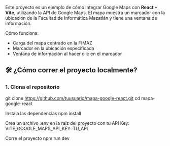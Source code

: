 Este proyecto es un ejemplo de cómo integrar Google Maps con **React + Vite**, utilizando la API de Google Maps. El mapa muestra un marcador con la ubicacion de la Facultad de Informática Mazatlán y tiene una ventana de información.

Cómo funciona: 
- Carga del mapa centrado en la FIMAZ
- Marcador en la ubicación especificada
- Ventana de información al hacer clic en el marcador


## 🛠️ ¿Cómo correr el proyecto localmente?

### 1. Clona el repositorio
git clone https://github.com/tuusuario/mapa-google-react.git
cd mapa-google-react

Instala las dependencias
npm install

Crea un archivo .env en la raíz del proyecto con tu API Key:
VITE_GOOGLE_MAPS_API_KEY=TU_API

Corre el proyecto
npm run dev


